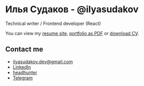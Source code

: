 # Илья Судаков - @ilyasudakov
Technical writer / Frontend developer (React)

You can view my [resume site](https://ilyasudakov.vercel.app), [portfolio as PDF](https://drive.google.com/file/d/1_5V65DH8ViKQnO1OB_c2cQW1vYQSn7zJ/view?usp=sharing) or [download CV](https://docs.google.com/document/d/1OWPw65Lhx170QKet5bV7iAzCaNx1vZdpeBp07Bs4FxY/edit?usp=sharing).

## Contact me

- [ilyasudakov.dev@gmail.com](mailto:ilyasudakov.dev@gmail.com)
- [LinkedIn](https://www.linkedin.com/in/ilya-sudakov)
- [headhunter](https://spb.hh.ru/resume/340dcd78ff0b369fe40039ed1f534c6a4e756e)
- [Telegram](https://t.me/ilyasudakov)
